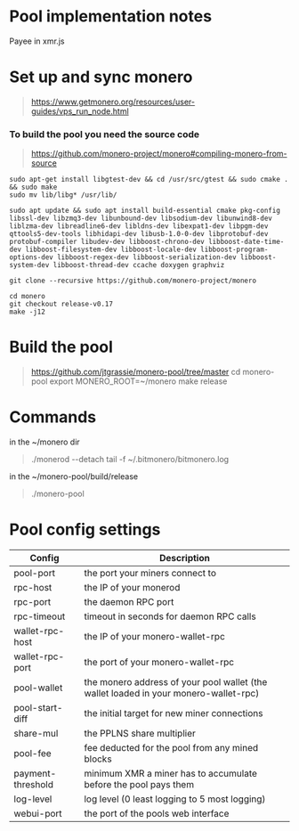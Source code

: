 # Pool implementation notes
Payee in xmr.js

# Set up and sync monero
> https://www.getmonero.org/resources/user-guides/vps_run_node.html

### To build the pool you need the source code
> https://github.com/monero-project/monero#compiling-monero-from-source
```
sudo apt-get install libgtest-dev && cd /usr/src/gtest && sudo cmake . && sudo make
sudo mv lib/libg* /usr/lib/

sudo apt update && sudo apt install build-essential cmake pkg-config libssl-dev libzmq3-dev libunbound-dev libsodium-dev libunwind8-dev liblzma-dev libreadline6-dev libldns-dev libexpat1-dev libpgm-dev qttools5-dev-tools libhidapi-dev libusb-1.0-0-dev libprotobuf-dev protobuf-compiler libudev-dev libboost-chrono-dev libboost-date-time-dev libboost-filesystem-dev libboost-locale-dev libboost-program-options-dev libboost-regex-dev libboost-serialization-dev libboost-system-dev libboost-thread-dev ccache doxygen graphviz

git clone --recursive https://github.com/monero-project/monero

cd monero
git checkout release-v0.17
make -j12
```

# Build the pool
> https://github.com/jtgrassie/monero-pool/tree/master
> cd monero-pool
> export MONERO_ROOT=~/monero
> make release

# Commands
in the ~/monero dir
> ./monerod --detach
> tail -f ~/.bitmonero/bitmonero.log

in the ~/monero-pool/build/release
> ./monero-pool

# Pool config settings
|Config|Description|
|---|---|
pool-port|	the port your miners connect to
rpc-host|	the IP of your monerod
rpc-port|	the daemon RPC port
rpc-timeout|	timeout in seconds for daemon RPC calls
wallet-rpc-host|	the IP of your monero-wallet-rpc
wallet-rpc-port|	the port of your monero-wallet-rpc
pool-wallet|	the monero address of your pool wallet (the wallet loaded in your monero-wallet-rpc)
pool-start-diff|	the initial target for new miner connections
share-mul|	the PPLNS share multiplier
pool-fee|	fee deducted for the pool from any mined blocks
payment-threshold|	minimum XMR a miner has to accumulate before the pool pays them
log-level|	log level (0 least logging to 5 most logging)
webui-port|	the port of the pools web interface
